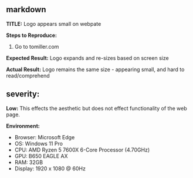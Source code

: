 ## markdown

**TITLE:** Logo appears small on webpate

**Steps to Reproduce:**
1. Go to tomiller.com

**Expected Result:**
Logo expands and re-sizes based on screen size

**Actual Result:**
Logo remains the same size - appearing small, and hard to read/comprehend

## severity: 
**Low:** 
This effects the aesthetic but does not effect functionality of the web page.

**Environment:**
- Browser: Microsoft Edge
- OS: Windows 11 Pro
- CPU: AMD Ryzen 5 7600X 6-Core Processor (4.70GHz)
- GPU: B650 EAGLE AX
- RAM: 32GB
- Display: 1920 x 1080 @ 60Hz
